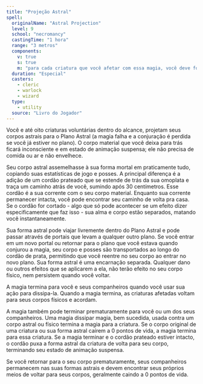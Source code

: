 ```yaml
---
title: "Projeção Astral"
spell:
  originalName: "Astral Projection"
  level: 9
  school: "necromancy"
  castingTime: "1 hora"
  range: "3 metros"
  components:
    v: true
    s: true
    m: "para cada criatura que você afetar com essa magia, você deve fornecer um jacinto valendo, no mínimo, 1.000 po e uma barra de prata com ornamentos esculpidos valendo, no mínimo, 100 po, todos consumidos pela magia"
  duration: "Especial"
  casters:
    - cleric
    - warlock
    - wizard
  type:
    - utility
  source: "Livro do Jogador"
---
```


Você e até oito criaturas voluntárias dentro do alcance, projetam seus corpos astrais para o Plano Astral (a magia falha e a conjuração é perdida se você já estiver no plano). O corpo material que você deixa para trás ficará inconsciente e em estado de animação suspensa; ele não precisa de comida ou ar e não envelhece.

Seu corpo astral assemelhasse à sua forma mortal em praticamente tudo, copiando suas estatísticas de jogo e posses. A principal diferença é a adição de um cordão prateado que se estende de trás da sua omoplata e traça um caminho atrás de você, sumindo após 30 centímetros. Esse cordão é a sua corrente com o seu corpo material. Enquanto sua corrente permanecer intacta, você pode encontrar seu caminho de volta pra casa. Se o cordão for cortado - algo que só pode acontecer se um efeito dizer especificamente que faz isso - sua alma e corpo estão separados, matando você instantaneamente.

Sua forma astral pode viajar livremente dentro do Plano Astral e pode passar através de portais que levam a qualquer outro plano. Se você entrar em um novo portal ou retornar para o plano que você estava quando conjurou a magia, seu corpo e posses são transportados ao longo do cordão de prata, permitindo que você reentre no seu corpo ao entrar no novo plano. Sua forma astral é uma encarnação separada. Qualquer dano ou outros efeitos que se aplicarem a ela, não terão efeito no seu corpo físico, nem persistem quando você voltar.

A magia termina para você e seus companheiros quando você usar sua ação para dissipa-la. Quando a magia termina, as criaturas afetadas voltam para seus corpos físicos e acordam.

A magia também pode terminar prematuramente para você ou um dos seus companheiros. Uma magia dissipar magia, bem sucedida, usada contra um corpo astral ou físico termina a magia para a criatura. Se o corpo original de uma criatura ou sua forma astral caírem a 0 pontos de vida, a magia termina para essa criatura. Se a magia terminar e o cordão prateado estiver intacto, o cordão puxa a forma astral da criatura de volta para seu corpo, terminando seu estado de animação suspensa.

Se você retornar para o seu corpo prematuramente, seus companheiros permanecem nas suas formas astrais e devem encontrar seus próprios meios de voltar para seus corpos, geralmente caindo a 0 pontos de vida.
